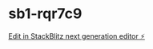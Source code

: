 # sb1-rqr7c9

[Edit in StackBlitz next generation editor ⚡️](https://stackblitz.com/~/github.com/jamesatyosage/sb1-rqr7c9)